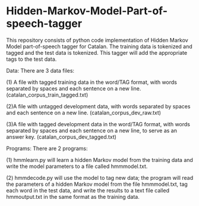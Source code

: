# Hidden-Markov-Model-Part-of-speech-tagger

This repository consists of python code implementation of Hidden Markov Model part-of-speech tagger for Catalan. The training data is tokenized and tagged and the test data is tokenized. This tagger will add the appropriate tags to the test data.


Data: There are 3 data files:

(1) A file with tagged training data in the word/TAG format, with words separated by spaces and each sentence on a new line. (catalan_corpus_train_tagged.txt)

(2)A file with untagged development data, with words separated by spaces and each sentence on a new line. (catalan_corpus_dev_raw.txt)

(3)A file with tagged development data in the word/TAG format, with words separated by spaces and each sentence on a new line, to serve as an answer key. (catalan_corpus_dev_tagged.txt)


Programs: There are 2 programs:

(1) hmmlearn.py will learn a hidden Markov model from the training data and write the model parameters to a file called hmmmodel.txt.

(2) hmmdecode.py will use the model to tag new data; the program will read the parameters of a hidden Markov model from the file hmmmodel.txt, tag each word in the test data, and write the results to a text file called hmmoutput.txt in the same format as the training data.

